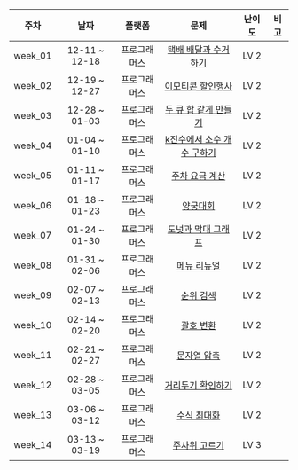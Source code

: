 | 주차 | 날짜 | 플랫폼 | 문제 | 난이도 | 비고 |
|:---:|:---:|:---:|:---:|:---:|:---:|
| week_01 | 12-11 ~ 12-18 | 프로그래머스 | [택배 배달과 수거하기](https://school.programmers.co.kr/learn/courses/30/lessons/150369) | LV 2 | <br> |
| week_02 | 12-19 ~ 12-27 | 프로그래머스 | [이모티콘 할인행사](https://school.programmers.co.kr/learn/courses/30/lessons/150368) | LV 2 | <br> |
| week_03 | 12-28 ~ 01-03 | 프로그래머스 | [두 큐 합 같게 만들기](https://school.programmers.co.kr/learn/courses/30/lessons/118667) | LV 2 | <br> |
| week_04 | 01-04 ~ 01-10 | 프로그래머스 | [k진수에서 소수 개수 구하기](https://school.programmers.co.kr/learn/courses/30/lessons/92335) | LV 2 | <br> |
| week_05 | 01-11 ~ 01-17 | 프로그래머스 | [주차 요금 계산](https://school.programmers.co.kr/learn/courses/30/lessons/92341) | LV 2 | <br> |
| week_06 | 01-18 ~ 01-23 | 프로그래머스 | [양궁대회](https://school.programmers.co.kr/learn/courses/30/lessons/92342) | LV 2 | <br> |
| week_07 | 01-24 ~ 01-30 | 프로그래머스 | [도넛과 막대 그래프](https://school.programmers.co.kr/learn/courses/30/lessons/258711) | LV 2 | <br> |
| week_08 | 01-31 ~ 02-06 | 프로그래머스 | [메뉴 리뉴얼](https://school.programmers.co.kr/learn/courses/30/lessons/72411) | LV 2 | <br> |
| week_09 | 02-07 ~ 02-13 | 프로그래머스 | [순위 검색](https://school.programmers.co.kr/learn/courses/30/lessons/72412) | LV 2 | <br> |
| week_10 | 02-14 ~ 02-20 | 프로그래머스 | [괄호 변환](https://school.programmers.co.kr/learn/courses/30/lessons/60058) | LV 2 | <br> |
| week_11 | 02-21 ~ 02-27 | 프로그래머스 | [문자열 압축](https://school.programmers.co.kr/learn/courses/30/lessons/60057) | LV 2 | <br> |
| week_12 | 02-28 ~ 03-05 | 프로그래머스 | [거리두기 확인하기](https://school.programmers.co.kr/learn/courses/30/lessons/81302) | LV 2 | <br> |
| week_13 | 03-06 ~ 03-12 | 프로그래머스 | [수식 최대화](https://school.programmers.co.kr/learn/courses/30/lessons/67257) | LV 2 | <br> |
| week_14 | 03-13 ~ 03-19 | 프로그래머스 | [주사위 고르기](https://school.programmers.co.kr/learn/courses/30/lessons/258709) | LV 3 | <br> |
